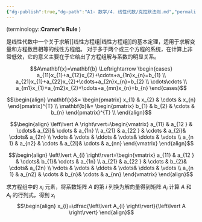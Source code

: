 ```yaml
---
{"dg-publish":true,"dg-path":"A1- 数学/4. 线性代数/克拉默法则.md","permalink":"/A1- 数学/4. 线性代数/克拉默法则/","dgPassFrontmatter":true,"noteIcon":"","created":"2024-10-11T16:34:04.975+08:00","updated":"2025-04-14T18:25:19.713+08:00"}
---
```



(terminology::**Cramer's Rule**  )

是线性代数中一个关于求解[[线性方程组\|线性方程组]]的基本定理，适用于求解变量和方程数目相等的线性方程组。
对于多于两个或三个方程的系统，在计算上非常低效，它的意义主要在于它给出了方程组解与系数的明显关系。

$$A\mathbf{x}=\mathbf{b} \Leftrightarrow \begin{cases}
a_{11}x_{1}+a_{12}x_{2}+\cdots+a_{1n}x_{n}=b_{1} \\
a_{21}x_{1}+a_{22}x_{2}+\cdots+a_{2n}x_{n}=b_{2} \\ 
 \cdots\cdots  \\
a_{m1}x_{1}+a_{m2}x_{2}+\cdots+a_{mn}x_{n}=b_{n}
\end{cases}$$

$$\begin{align}
\mathbf{x}&= \begin{pmatrix}
x_{1}  & x_{2} & \cdots  & x_{n}
\end{pmatrix}^{T} \\
\mathbf{b}&= \begin{pmatrix}
b_{1}  & b_{2} & \cdots  & b_{n}
\end{pmatrix}^{T} \\
\end{align}$$


$$\begin{align}
\left\lvert  A \right\rvert=\begin{vmatrix}
a_{11} & a_{12 } & \cdots& a_{2i}& \cdots & a_{1n} \\
a_{21} & a_{22 } & \cdots  & a_{2i}& \cdots& a_{2n} \\ 
\vdots  &  \vdots  & \ddots  & \vdots& \ddots & \vdots \\
a_{n 1} & a_{n2} & \cdots & a_{2i}& \cdots  & a_{nn}
\end{vmatrix} 
\end{align}$$

$$\begin{align}
\left\lvert  A_{i} \right\rvert=\begin{vmatrix}
a_{11} & a_{12 } & \cdots& b_{1}& \cdots & a_{1n} \\
a_{21} & a_{22 } & \cdots  & b_{2}& \cdots& a_{2n} \\ 
\vdots  &  \vdots  & \ddots  & \vdots& \ddots & \vdots \\
a_{n 1} & a_{n2} & \cdots & b_{n}& \cdots  & a_{nn}
\end{vmatrix} 
\end{align}$$


求方程组中的 $x_{i}$ 元素，将系数矩阵 $A$ 的第 $i$ 列换为解向量得到矩阵 $A_{i}$ 
计算 $A$ 和 $A_{i}$ 的行列式，得到 $x_{i}$
$$\begin{align}
x_{i}=\dfrac{\left\lvert  A_{i} \right\rvert}{\left\lvert  A \right\rvert}
\end{align}$$



